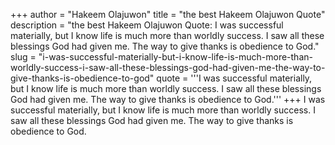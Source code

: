 +++
author = "Hakeem Olajuwon"
title = "the best Hakeem Olajuwon Quote"
description = "the best Hakeem Olajuwon Quote: I was successful materially, but I know life is much more than worldly success. I saw all these blessings God had given me. The way to give thanks is obedience to God."
slug = "i-was-successful-materially-but-i-know-life-is-much-more-than-worldly-success-i-saw-all-these-blessings-god-had-given-me-the-way-to-give-thanks-is-obedience-to-god"
quote = '''I was successful materially, but I know life is much more than worldly success. I saw all these blessings God had given me. The way to give thanks is obedience to God.'''
+++
I was successful materially, but I know life is much more than worldly success. I saw all these blessings God had given me. The way to give thanks is obedience to God.
